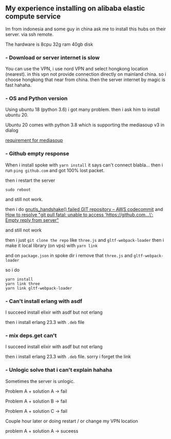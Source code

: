 ## My experience installing on alibaba elastic compute service

Im from indonesia and some guy in china ask me to install this hubs on their server. via ssh remote.

The hardware is 8cpu 32g ram 40gb disk

### - Download or server internet is slow

You can use the VPN, i use nord VPN and select hongkong location (nearest). in this vpn not provide connection directly on mainland china.
so i choose hongkong that near from china. then the server internet by magic is fast hahaha.

### - OS and Python version

Using ubuntu 18 (python 3.6) i got many problem. then i ask him to install ubuntu 20.

Ubuntu 20 comes with python 3.8 which is supporting the mediasoup v3 in dialog 

[requirement for mediasoup](https://mediasoup.org/documentation/v3/mediasoup/installation/)

### - Github empty response
When i install spoke with `yarn install` it says can't connect blabla...
then i run `ping github.com` and got 100% lost packet.

then i restart the server

`sudo reboot`

and still not work.

then i do [gnutls_handshake() failed GIT repository – AWS codecommit](https://devopscube.com/gnutls-handshake-failed-aws-codecommit/) and [How to resolve "git pull,fatal: unable to access 'https://github.com...\': Empty reply from server"](https://stackoverflow.com/questions/27087483/how-to-resolve-git-pull-fatal-unable-to-access-https-github-com-empty)

and still not work

then i just `git clone the repo` like `three.js` and `gltf-webpack-loader` then i make it local library (on vps) with `yarn link`

and on `package.json` in spoke dir i remove that `three.js` and `gltf-webpack-loader` 

so i do 
```
yarn install
yarn link three
yarn link gltf-webpack-loader
```

### - Can't install erlang with asdf

I succeed install elixir with asdf but not erlang

then i install erlang 23.3 with `.deb` file


### - mix deps.get can't

I succeed install elixir with asdf but not erlang

then i install erlang 23.3 with `.deb` file. sorry i forget the link

### - Unlogic solve that i can't explain hahaha

Sometimes the server is unlogic. 

Problem A + solution A -> fail

Problem A + solution B -> fail

Problem A + solution C -> fail

Couple hour later or doing restart / or change my VPN location

problem A + solution A -> suceess